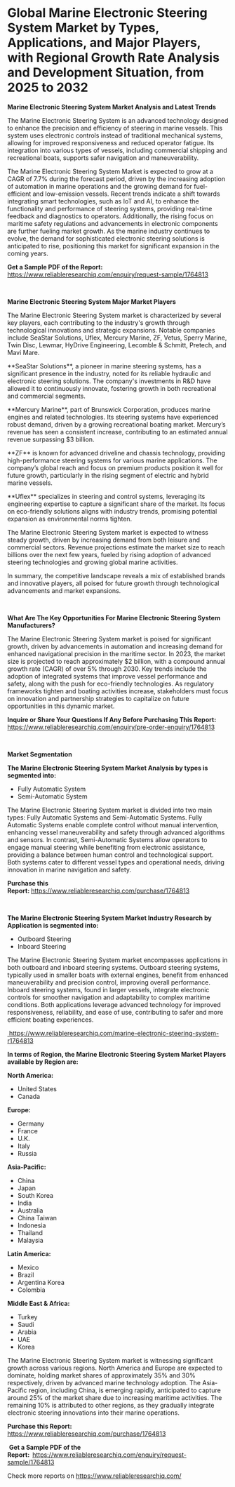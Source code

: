 <p><h1>Global Marine Electronic Steering System Market by Types, Applications, and Major Players, with Regional Growth Rate Analysis and Development Situation, from 2025 to 2032</h1></p><p><strong>Marine Electronic Steering System Market Analysis and Latest Trends</strong></p>
<p><p>The Marine Electronic Steering System is an advanced technology designed to enhance the precision and efficiency of steering in marine vessels. This system uses electronic controls instead of traditional mechanical systems, allowing for improved responsiveness and reduced operator fatigue. Its integration into various types of vessels, including commercial shipping and recreational boats, supports safer navigation and maneuverability.</p><p>The Marine Electronic Steering System Market is expected to grow at a CAGR of 7.7% during the forecast period, driven by the increasing adoption of automation in marine operations and the growing demand for fuel-efficient and low-emission vessels. Recent trends indicate a shift towards integrating smart technologies, such as IoT and AI, to enhance the functionality and performance of steering systems, providing real-time feedback and diagnostics to operators. Additionally, the rising focus on maritime safety regulations and advancements in electronic components are further fueling market growth. As the marine industry continues to evolve, the demand for sophisticated electronic steering solutions is anticipated to rise, positioning this market for significant expansion in the coming years.</p></p>
<p><strong>Get a Sample PDF of the Report:&nbsp;</strong> <a href="https://www.reliableresearchiq.com/enquiry/request-sample/1764813?utm_campaign=2318&utm_medium=2&utm_source=Github&utm_content=ia&utm_term=11042025&utm_id=marine-electronic-steering-system">https://www.reliableresearchiq.com/enquiry/request-sample/1764813</a></p>
<p>&nbsp;</p>
<p><strong>Marine Electronic Steering System Major Market Players</strong></p>
<p><p>The Marine Electronic Steering System market is characterized by several key players, each contributing to the industry's growth through technological innovations and strategic expansions. Notable companies include SeaStar Solutions, Uflex, Mercury Marine, ZF, Vetus, Sperry Marine, Twin Disc, Lewmar, HyDrive Engineering, Lecomble & Schmitt, Pretech, and Mavi Mare.</p><p>**SeaStar Solutions**, a pioneer in marine steering systems, has a significant presence in the industry, noted for its reliable hydraulic and electronic steering solutions. The company's investments in R&D have allowed it to continuously innovate, fostering growth in both recreational and commercial segments.</p><p>**Mercury Marine**, part of Brunswick Corporation, produces marine engines and related technologies. Its steering systems have experienced robust demand, driven by a growing recreational boating market. Mercury’s revenue has seen a consistent increase, contributing to an estimated annual revenue surpassing $3 billion.</p><p>**ZF** is known for advanced driveline and chassis technology, providing high-performance steering systems for various marine applications. The company’s global reach and focus on premium products position it well for future growth, particularly in the rising segment of electric and hybrid marine vessels.</p><p>**Uflex** specializes in steering and control systems, leveraging its engineering expertise to capture a significant share of the market. Its focus on eco-friendly solutions aligns with industry trends, promising potential expansion as environmental norms tighten.</p><p>The Marine Electronic Steering System market is expected to witness steady growth, driven by increasing demand from both leisure and commercial sectors. Revenue projections estimate the market size to reach billions over the next few years, fueled by rising adoption of advanced steering technologies and growing global marine activities.</p><p>In summary, the competitive landscape reveals a mix of established brands and innovative players, all poised for future growth through technological advancements and market expansions.</p></p>
<p>&nbsp;</p>
<p><strong>What Are The Key Opportunities For Marine Electronic Steering System Manufacturers?</strong></p>
<p><p>The Marine Electronic Steering System market is poised for significant growth, driven by advancements in automation and increasing demand for enhanced navigational precision in the maritime sector. In 2023, the market size is projected to reach approximately $2 billion, with a compound annual growth rate (CAGR) of over 5% through 2030. Key trends include the adoption of integrated systems that improve vessel performance and safety, along with the push for eco-friendly technologies. As regulatory frameworks tighten and boating activities increase, stakeholders must focus on innovation and partnership strategies to capitalize on future opportunities in this dynamic market.</p></p>
<p><strong>Inquire or Share Your Questions If Any Before Purchasing This Report:</strong> <a href="https://www.reliableresearchiq.com/enquiry/pre-order-enquiry/1764813?utm_campaign=2318&utm_medium=2&utm_source=Github&utm_content=ia&utm_term=11042025&utm_id=marine-electronic-steering-system">https://www.reliableresearchiq.com/enquiry/pre-order-enquiry/1764813</a></p>
<p>&nbsp;</p>
<p><strong>Market Segmentation</strong></p>
<p><strong>The Marine Electronic Steering System Market Analysis by types is segmented into:</strong></p>
<p><ul><li>Fully Automatic System</li><li>Semi-Automatic System</li></ul></p>
<p><p>The Marine Electronic Steering System market is divided into two main types: Fully Automatic Systems and Semi-Automatic Systems. Fully Automatic Systems enable complete control without manual intervention, enhancing vessel maneuverability and safety through advanced algorithms and sensors. In contrast, Semi-Automatic Systems allow operators to engage manual steering while benefiting from electronic assistance, providing a balance between human control and technological support. Both systems cater to different vessel types and operational needs, driving innovation in marine navigation and safety.</p></p>
<p><strong>Purchase this Report:&nbsp;</strong><a href="https://www.reliableresearchiq.com/purchase/1764813?utm_campaign=2318&utm_medium=2&utm_source=Github&utm_content=ia&utm_term=11042025&utm_id=marine-electronic-steering-system">https://www.reliableresearchiq.com/purchase/1764813</a></p>
<p>&nbsp;</p>
<p><strong>The Marine Electronic Steering System Market Industry Research by Application is segmented into:</strong></p>
<p><ul><li>Outboard Steering</li><li>Inboard Steering</li></ul></p>
<p><p>The Marine Electronic Steering System market encompasses applications in both outboard and inboard steering systems. Outboard steering systems, typically used in smaller boats with external engines, benefit from enhanced maneuverability and precision control, improving overall performance. Inboard steering systems, found in larger vessels, integrate electronic controls for smoother navigation and adaptability to complex maritime conditions. Both applications leverage advanced technology for improved responsiveness, reliability, and ease of use, contributing to safer and more efficient boating experiences.</p></p>
<p><a href="https://www.reliableresearchiq.com/marine-electronic-steering-system-r1764813?utm_campaign=2318&utm_medium=2&utm_source=Github&utm_content=ia&utm_term=11042025&utm_id=marine-electronic-steering-system">&nbsp;https://www.reliableresearchiq.com/marine-electronic-steering-system-r1764813</a></p>
<p><strong>In terms of Region, the Marine Electronic Steering System Market Players available by Region are:</strong></p>
<p>
    <p> <strong> North America: </strong>
        <ul>
            <li>United States</li>
            <li>Canada</li>
        </ul>
        </p> 
    <p> <strong> Europe: </strong>
        <ul>
            <li>Germany</li>
            <li>France</li>
            <li>U.K.</li>
            <li>Italy</li>
            <li>Russia</li>
        </ul>
        </p> 
    <p> <strong> Asia-Pacific: </strong>
        <ul>
            <li>China</li>
            <li>Japan</li>
            <li>South Korea</li>
            <li>India</li>
            <li>Australia</li>
            <li>China Taiwan</li>
            <li>Indonesia</li>
            <li>Thailand</li>
            <li>Malaysia</li>
        </ul>
        </p> 
    <p> <strong> Latin America: </strong>
        <ul>
            <li>Mexico</li>
            <li>Brazil</li>
            <li>Argentina Korea</li>
            <li>Colombia</li>
        </ul>
        </p> 
    <p> <strong> Middle East & Africa: </strong>
        <ul>
            <li>Turkey</li>
            <li>Saudi</li>
            <li>Arabia</li>
            <li>UAE</li>
            <li>Korea</li>
        </ul>
    </p>
    </p>
<p><p>The Marine Electronic Steering System market is witnessing significant growth across various regions. North America and Europe are expected to dominate, holding market shares of approximately 35% and 30% respectively, driven by advanced marine technology adoption. The Asia-Pacific region, including China, is emerging rapidly, anticipated to capture around 25% of the market share due to increasing maritime activities. The remaining 10% is attributed to other regions, as they gradually integrate electronic steering innovations into their marine operations.</p></p>
<p><strong>Purchase this Report: </strong><a href="https://www.reliableresearchiq.com/purchase/1764813?utm_campaign=2318&utm_medium=2&utm_source=Github&utm_content=ia&utm_term=11042025&utm_id=marine-electronic-steering-system">https://www.reliableresearchiq.com/purchase/1764813</a></p>
<p>&nbsp;<strong>Get a Sample PDF of the Report:&nbsp;&nbsp;</strong><a href="https://www.reliableresearchiq.com/enquiry/request-sample/1764813?utm_campaign=2318&utm_medium=2&utm_source=Github&utm_content=ia&utm_term=11042025&utm_id=marine-electronic-steering-system">https://www.reliableresearchiq.com/enquiry/request-sample/1764813</a></p>
<p><strong></strong></p>
<p>Check more reports on <a href="https://www.reliableresearchiq.com/?utm_campaign=2318&utm_medium=2&utm_source=Github&utm_content=ia&utm_term=11042025&utm_id=marine-electronic-steering-system">https://www.reliableresearchiq.com/</a></p>
